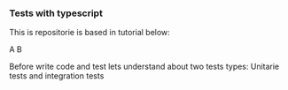 ### Tests with typescript 

This is repositorie is based in tutorial below:

A
B

Before write code and test lets understand about two tests types: Unitarie tests and integration tests

